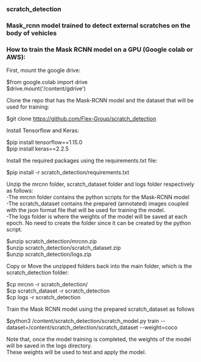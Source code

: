 ### scratch_detection
### Mask_rcnn model trained to detect external scratches on the body of vehicles

### How to train the Mask RCNN model on a GPU (Google colab or AWS):

First, mount the google drive:

$from google.colab import drive\
$drive.mount('/content/gdrive')

Clone the repo that has the Mask-RCNN model and the dataset that will be used for training:

$git clone https://github.com/Flex-Group/scratch_detection

Install Tensorflow and Keras:

$pip install tensorflow==1.15.0\
$pip install keras==2.2.5

Install the required packages using the requirements.txt file:

$pip install -r scratch_detection/requirements.txt

Unzip the mrcnn folder, scratch_dataset folder and logs folder respectively as follows:\
-The mrcnn folder contains the python scripts for the Mask-RCNN model\
-The scratch_dataset contains the prepared (annotated) images coupled with the json format file that will be used for training the model.\
-The logs folder is where the weights of the model will be saved at each epoch. No need to create the folder since it can be created by the python script.

$unzip scratch_detection/mrcnn.zip\
$unzip scratch_detection/scratch_dataset.zip\
$unzip scratch_detection/logs.zip

Copy or Move the unzipped folders back into the main folder, which is the scratch_detection folder:

$cp mrcnn -r scratch_detection/\
$cp scratch_dataset -r scratch_detection\
$cp logs -r scratch_detection

Train the Mask RCNN model using the prepared scratch_dataset as follows

$python3 /content/scratch_detection/scratch_model.py train --dataset=/content/scratch_detection/scratch_dataset --weight=coco

Note that, once the model training is completed, the weights of the model will be saved in the logs directory.\
These weights will be used to test and apply the model.


